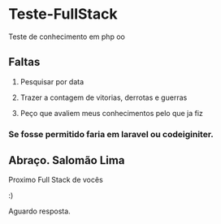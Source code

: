 # Teste-FullStack

 Teste de conhecimento em php oo

## Faltas

1. Pesquisar por data

2. Trazer a contagem de vitorias, derrotas e guerras

3. Peço que avaliem meus conhecimentos pelo que ja fiz 


### Se fosse permitido faria em laravel ou codeiginiter.


## Abraço. Salomão Lima

Proximo Full Stack de vocês

:)

Aguardo resposta.

